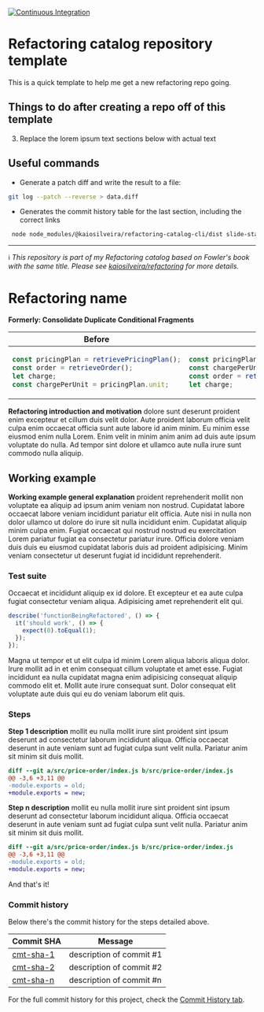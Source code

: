 [![Continuous Integration](https://github.com/kaiosilveira/slide-statements-refactoring/actions/workflows/ci.yml/badge.svg)](https://github.com/kaiosilveira/slide-statements-refactoring/actions/workflows/ci.yml)

# Refactoring catalog repository template

This is a quick template to help me get a new refactoring repo going.

## Things to do after creating a repo off of this template

3. Replace the lorem ipsum text sections below with actual text

## Useful commands

- Generate a patch diff and write the result to a file:

```bash
git log --patch --reverse > data.diff
```

- Generates the commit history table for the last section, including the correct links

```bash
 node node_modules/@kaiosilveira/refactoring-catalog-cli/dist slide-statements-refactoring
```

---

ℹ️ _This repository is part of my Refactoring catalog based on Fowler's book with the same title. Please see [kaiosilveira/refactoring](https://github.com/kaiosilveira/refactoring) for more details._

# Refactoring name

**Formerly: Consolidate Duplicate Conditional Fragments**

<table>
<thead>
<th>Before</th>
<th>After</th>
</thead>
<tbody>
<tr>
<td>

```javascript
const pricingPlan = retrievePricingPlan();
const order = retrieveOrder();
let charge;
const chargePerUnit = pricingPlan.unit;
```

</td>

<td>

```javascript
const pricingPlan = retrievePricingPlan();
const chargePerUnit = pricingPlan.unit;
const order = retrieveOrder();
let charge;
```

</td>
</tr>
</tbody>
</table>

**Refactoring introduction and motivation** dolore sunt deserunt proident enim excepteur et cillum duis velit dolor. Aute proident laborum officia velit culpa enim occaecat officia sunt aute labore id anim minim. Eu minim esse eiusmod enim nulla Lorem. Enim velit in minim anim anim ad duis aute ipsum voluptate do nulla. Ad tempor sint dolore et ullamco aute nulla irure sunt commodo nulla aliquip.

## Working example

**Working example general explanation** proident reprehenderit mollit non voluptate ea aliquip ad ipsum anim veniam non nostrud. Cupidatat labore occaecat labore veniam incididunt pariatur elit officia. Aute nisi in nulla non dolor ullamco ut dolore do irure sit nulla incididunt enim. Cupidatat aliquip minim culpa enim. Fugiat occaecat qui nostrud nostrud eu exercitation Lorem pariatur fugiat ea consectetur pariatur irure. Officia dolore veniam duis duis eu eiusmod cupidatat laboris duis ad proident adipisicing. Minim veniam consectetur ut deserunt fugiat id incididunt reprehenderit.

### Test suite

Occaecat et incididunt aliquip ex id dolore. Et excepteur et ea aute culpa fugiat consectetur veniam aliqua. Adipisicing amet reprehenderit elit qui.

```javascript
describe('functionBeingRefactored', () => {
  it('should work', () => {
    expect(0).toEqual(1);
  });
});
```

Magna ut tempor et ut elit culpa id minim Lorem aliqua laboris aliqua dolor. Irure mollit ad in et enim consequat cillum voluptate et amet esse. Fugiat incididunt ea nulla cupidatat magna enim adipisicing consequat aliquip commodo elit et. Mollit aute irure consequat sunt. Dolor consequat elit voluptate aute duis qui eu do veniam laborum elit quis.

### Steps

**Step 1 description** mollit eu nulla mollit irure sint proident sint ipsum deserunt ad consectetur laborum incididunt aliqua. Officia occaecat deserunt in aute veniam sunt ad fugiat culpa sunt velit nulla. Pariatur anim sit minim sit duis mollit.

```diff
diff --git a/src/price-order/index.js b/src/price-order/index.js
@@ -3,6 +3,11 @@
-module.exports = old;
+module.exports = new;
```

**Step n description** mollit eu nulla mollit irure sint proident sint ipsum deserunt ad consectetur laborum incididunt aliqua. Officia occaecat deserunt in aute veniam sunt ad fugiat culpa sunt velit nulla. Pariatur anim sit minim sit duis mollit.

```diff
diff --git a/src/price-order/index.js b/src/price-order/index.js
@@ -3,6 +3,11 @@
-module.exports = old;
+module.exports = new;
```

And that's it!

### Commit history

Below there's the commit history for the steps detailed above.

| Commit SHA                                                                             | Message                  |
| -------------------------------------------------------------------------------------- | ------------------------ |
| [cmt-sha-1](https://github.com/kaiosilveira/slide-statements-refactoring/commit-SHA-1) | description of commit #1 |
| [cmt-sha-2](https://github.com/kaiosilveira/slide-statements-refactoring/commit-SHA-2) | description of commit #2 |
| [cmt-sha-n](https://github.com/kaiosilveira/slide-statements-refactoring/commit-SHA-n) | description of commit #n |

For the full commit history for this project, check the [Commit History tab](https://github.com/kaiosilveira/slide-statements-refactoring/commits/main).
